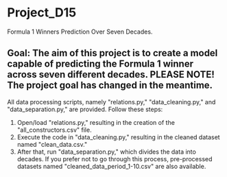 # Project_D15
Formula 1 Winners Prediction Over Seven Decades.


## Goal: The aim of this project is to create a model capable of predicting the Formula 1 winner across seven different decades. PLEASE NOTE! The project goal has changed in the meantime. ##

All data processing scripts, namely "relations.py," "data_cleaning.py," and "data_separation.py," are provided. Follow these steps:

1. Open/load "relations.py," resulting in the creation of the "all_constructors.csv" file.
2. Execute the code in "data_cleaning.py," resulting in the cleaned dataset named "clean_data.csv."
3. After that, run "data_separation.py," which divides the data into decades.
If you prefer not to go through this process, pre-processed datasets named "cleaned_data_period_1-10.csv" are also available.








